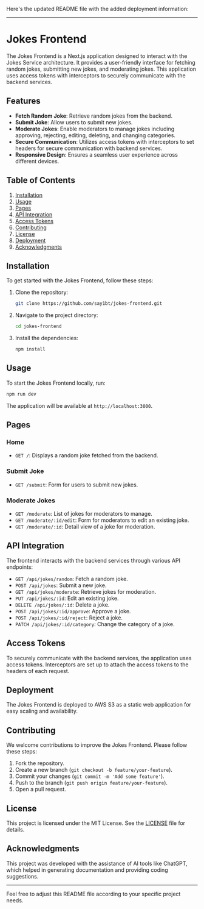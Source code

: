 Here's the updated README file with the added deployment information:

---

# Jokes Frontend

The Jokes Frontend is a Next.js application designed to interact with the Jokes Service architecture. It provides a user-friendly interface for fetching random jokes, submitting new jokes, and moderating jokes. This application uses access tokens with interceptors to securely communicate with the backend services.

## Features

- **Fetch Random Joke**: Retrieve random jokes from the backend.
- **Submit Joke**: Allow users to submit new jokes.
- **Moderate Jokes**: Enable moderators to manage jokes including approving, rejecting, editing, deleting, and changing categories.
- **Secure Communication**: Utilizes access tokens with interceptors to set headers for secure communication with backend services.
- **Responsive Design**: Ensures a seamless user experience across different devices.

## Table of Contents

1. [Installation](#installation)
2. [Usage](#usage)
3. [Pages](#pages)
4. [API Integration](#api-integration)
5. [Access Tokens](#access-tokens)
6. [Contributing](#contributing)
7. [License](#license)
8. [Deployment](#deployment)
9. [Acknowledgments](#acknowledgments)

## Installation

To get started with the Jokes Frontend, follow these steps:

1. Clone the repository:
   ```bash
   git clone https://github.com/say1bt/jokes-frontend.git
   ```

2. Navigate to the project directory:
   ```bash
   cd jokes-frontend
   ```

3. Install the dependencies:
   ```bash
   npm install
   ```

## Usage

To start the Jokes Frontend locally, run:
```bash
npm run dev
```

The application will be available at `http://localhost:3000`.

## Pages

### Home

- `GET /`: Displays a random joke fetched from the backend.

### Submit Joke

- `GET /submit`: Form for users to submit new jokes.

### Moderate Jokes

- `GET /moderate`: List of jokes for moderators to manage.
- `GET /moderate/:id/edit`: Form for moderators to edit an existing joke.
- `GET /moderate/:id`: Detail view of a joke for moderation.

## API Integration

The frontend interacts with the backend services through various API endpoints:

- `GET /api/jokes/random`: Fetch a random joke.
- `POST /api/jokes`: Submit a new joke.
- `GET /api/jokes/moderate`: Retrieve jokes for moderation.
- `PUT /api/jokes/:id`: Edit an existing joke.
- `DELETE /api/jokes/:id`: Delete a joke.
- `POST /api/jokes/:id/approve`: Approve a joke.
- `POST /api/jokes/:id/reject`: Reject a joke.
- `PATCH /api/jokes/:id/category`: Change the category of a joke.

## Access Tokens

To securely communicate with the backend services, the application uses access tokens. Interceptors are set up to attach the access tokens to the headers of each request.

## Deployment

The Jokes Frontend is deployed to AWS S3 as a static web application for easy scaling and availability.

## Contributing

We welcome contributions to improve the Jokes Frontend. Please follow these steps:

1. Fork the repository.
2. Create a new branch (`git checkout -b feature/your-feature`).
3. Commit your changes (`git commit -m 'Add some feature'`).
4. Push to the branch (`git push origin feature/your-feature`).
5. Open a pull request.

## License

This project is licensed under the MIT License. See the [LICENSE](LICENSE) file for details.

## Acknowledgments

This project was developed with the assistance of AI tools like ChatGPT, which helped in generating documentation and providing coding suggestions.

---

Feel free to adjust this README file according to your specific project needs.
